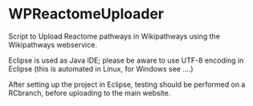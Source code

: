 WPReactomeUploader
==================

Script to Upload Reactome pathways in Wikipathways using the Wikipathways webservice.

Eclipse is used as Java IDE; please be aware to use UTF-8 encoding in Eclipse (this is automated in Linux, for Windows see ....)

After setting up the project in Eclipse, testing should be performed on a RCbranch, before uploading to the main website.
